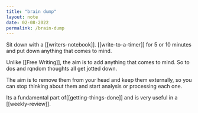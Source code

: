 ```yaml
---
title: "brain dump"
layout: note
date: 02-08-2022
permalink: /brain-dump
---
```


Sit down with a [[writers-notebook]]. [[write-to-a-timer]] for 5 or 10 minutes and put down anything that comes to mind. 

Unlike [[Free Writing]], the aim is to add anything that comes to mind. So to dos and rqndom thoughts all get jotted down. 

The aim is to remove them from your head and keep them externally, so you can stop thinking about them and start analysis or processing each one. 

Its a fundamental part of[[getting-things-done]] and is very useful in a [[weekly-review]]. 